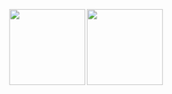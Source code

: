 <img align="left" height="137px" src="https://github-readme-stats-one-rosy.vercel.app/api?username=CodecNomad&hide_title=true&hide_border=true&show_icons=true&count_private=true&line_height=21&theme=dracula" />
<img align="left" height="137px" src="https://github-readme-stats-one-rosy.vercel.app/api/top-langs/?username=CodecNomad&hide_title=true&hide_border=true&layout=compact&hide=html&theme=dracula" />
